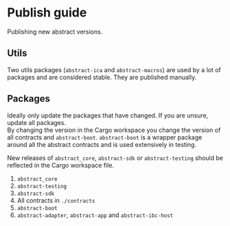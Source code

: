 # Publish guide

Publishing new abstract versions.

## Utils

Two utils packages (`abstract-ica` and `abstract-macros`) are used by a lot of packages and are considered stable. They are published manually.

## Packages

Ideally only update the packages that have changed. If you are unsure, update all packages.  
By changing the version in the Cargo workspace you change the version of all contracts and `abstract-boot`.
`abstract-boot` is a wrapper package around all the abstract contracts and is used extensively in testing.

New releases of `abstract_core`, `abstract-sdk` or `abstract-testing` should be reflected in the Cargo workspace
file.

1. `abstract_core`
2. `abstract-testing`
3. `abstract-sdk`
4. All contracts in `./contracts`
5. `abstract-boot`
6. `abstract-adapter`, `abstract-app` and `abstract-ibc-host`
